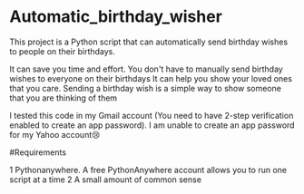 # Automatic_birthday_wisher
This project is a Python script that can automatically send birthday wishes to people on their birthdays.


It can save you time and effort. You don't have to manually send birthday wishes to everyone on their birthdays
It can help you show your loved ones that you care. Sending a birthday wish is a simple way to show someone that you are thinking of them




I tested this code in my Gmail account (You need to have 2-step verification enabled to create an app password). 
I am unable to create an app password for my Yahoo account😢


#Requirements

1 Pythonanywhere. A free PythonAnywhere account allows you to run one script at a time
2 A small amount of common sense

